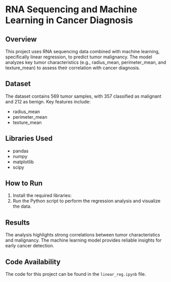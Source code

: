 # RNA Sequencing and Machine Learning in Cancer Diagnosis

## Overview
This project uses RNA sequencing data combined with machine learning, specifically linear regression, to predict tumor malignancy. 
The model analyzes key tumor characteristics (e.g., radius_mean, perimeter_mean, and texture_mean) to assess their correlation with cancer diagnosis.

## Dataset
The dataset contains 569 tumor samples, with 357 classified as malignant and 212 as benign. Key features include:
- radius_mean
- perimeter_mean
- texture_mean

## Libraries Used
- pandas
- numpy
- matplotlib
- scipy

## How to Run
1. Install the required libraries:
2. Run the Python script to perform the regression analysis and visualize the data.

## Results
The analysis highlights strong correlations between tumor characteristics and malignancy. The machine learning model provides reliable insights for early cancer detection.

## Code Availability
The code for this project can be found in the `linear_reg.ipynb` file.
